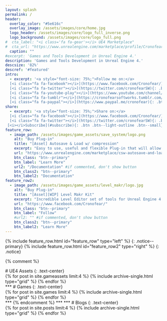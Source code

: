 ```yaml
---
layout: splash
permalink: /
header:
  overlay_color: "#5e616c"
  overlay_image: /assets/images/core/home.jpg
  logo_header: /assets/images/core/logo_full_inverse.png
  logo_background: /assets/images/core/logo_full.png
#  cta_label: "<i class='fa fa-gear'></i> UE4 Marketplace"
#  cta_url: "https://www.unrealengine.com/marketplace/profile/Cronofear%20Softworks"
  caption: ""
#excerpt: 'Games and Tools Development in Unreal Engine 4.'
description: 'Games and Tools Development in Unreal Engine 4.'
descsize: '82%'
descref: '#featured'
intro:
  - excerpt: '<a style="font-size: 75%;">Follow me on:</a>
  [<i class="fa fa-facebook"></i>](https://www.facebook.com/Cronofear/){: .btn .btn--light-outline .btn--small}
  [<i class="fa fa-twitter"></i>](https://twitter.com/cronofearSW){: .btn .btn--light-outline .btn--small}
  [<i class="fa fa-youtube-play"></i>](https://www.youtube.com/channel/UCTE-TAOV8uGyX5ITofi93Ew){: .btn .btn--light-outline .btn--small}
  [<i class="fa fa-tumblr"></i>](https://cronofearsoftworks.tumblr.com/){: .btn .btn--light-outline .btn--small} 
  [<i class="fa fa-paypal"></i>](https://www.paypal.me/cronofear){: .btn .btn--light-outline .btn--small}'
share:
  - excerpt: '<a style="font-size: 75%;">Share on:</a>
  [<i class="fa fa-facebook"></i>](https://www.facebook.com/Cronofear/){: .btn .btn--light-outline .btn--small}
  [<i class="fa fa-twitter"></i>](https://twitter.com/cronofearSW){: .btn .btn--light-outline .btn--small}
 [<i></i>Subscribe](#subscribe){: .btn .btn--light-outline .btn--small}'
feature_row:
  - image_path: /assets/images/game_assets/save_system/logo.png                           #FEATURED IMAGE 1 500x280
    alt: "Buy Plug-in"
    title: "[Asset] Autosave & Load w/ compression"
    excerpt: "Easy to use, useful and flexible Plug-in that will allow you to implement a Save and Load system in your games. In a breeze!"
    url: "https://www.unrealengine.com/marketplace/csw-autosave-and-load-system-w-compression"
    btn_class: "btn--primary"
    btn_label: "Learn More"
    url2: "/Documentation" #if commented, don't show button
    btn_class2: "btn--primary"
    btn_label2: "Documentation" 
feature_row2:
  - image_path: /assets/images/game_assets/level_makr/logo.jpg                            #FEATURED IMAGE 2 500x280
    alt: "Buy Plug-in"
    title: "[Asset][WIP] Level Makr Kit"
    excerpt: "Incredible Level Editor set of tools for Unreal Engine 4. Craft your games and give your players the ability to create and share their own levels!"
    url: "https://www.facebook.com/Cronofear/"
    btn_class: "btn--primary"
    btn_label: "Follow"
    #url2: "" #if commented, don't show button
    btn_class2: "btn--primary"
    btn_label2: "Learn More" 
---
```


<a id="featured">
<!-- Featuring -->
{% include feature_row.html id="feature_row" type="left" %}
{: .notice--primary}
{% include feature_row.html id="feature_row2" type="right" %}
{: .notice}

{% comment %}
<!-- Listing Assets -->
<a id="gameassets">
# <i class="fa fa-plug"></i> UE4 Assets
{: .text-center}
<div class="grid__wrapper" style="height:auto; overflow:auto">
  {% for post in site.gameassets limit:4 %}
    {% include archive-single.html type="grid" %}
  {% endfor %}
</div>
***

<!-- Listing Games -->
<a id="games">
# <i class="fa fa-gamepad"></i> Games
{: .text-center}
<div class="grid__wrapper" style="height:auto; overflow:auto">
  {% for post in site.games limit:4 %}
    {% include archive-single.html type="grid" %}
  {% endfor %}
</div>
***
{% endcomment %}
***
***
<!-- Listing Blog -->
<a id="blog">
# <i class="fa fa-coffee"></i> Blogs
{: .text-center}
<div class="grid__wrapper" style="height:auto; overflow:auto">
  {% for post in site.posts limit:4 %}
    {% include archive-single.html type="grid" %}
  {% endfor %}
</div>
